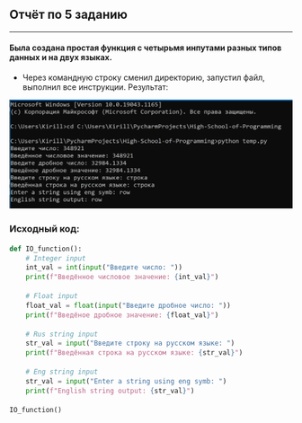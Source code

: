 ## Отчёт по 5 заданию
___

#### Была создана простая функция с четырьмя инпутами разных типов данных и на двух языках.

* Через командную строку сменил директорию, запустил файл, выполнил все инструкции. Результат:

![Результат работы программы](https://github.com/cyrilliusg/High-School-of-Programming/blob/main/images/screenshots/lesson_6.PNG)


### Исходный код:
```python
def IO_function():
    # Integer input
    int_val = int(input("Введите число: "))
    print(f"Введённое числовое значение: {int_val}")

    # Float input
    float_val = float(input("Введите дробное число: "))
    print(f"Введёное дробное значение: {float_val}")

    # Rus string input
    str_val = input("Введите строку на русском языке: ")
    print(f"Введённая строка на русском языке: {str_val}")

    # Eng string input
    str_val = input("Enter a string using eng symb: ")
    print(f"English string output: {str_val}")

IO_function()




```





